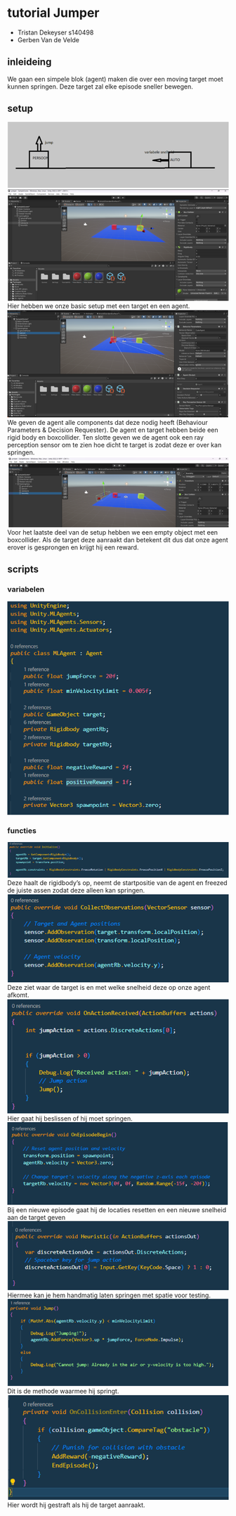 # tutorial Jumper

- Tristan Dekeyser s140498
- Gerben Van de Velde

## inleideing

We gaan een simpele blok (agent) maken die over een moving target moet kunnen springen. Deze target zal elke episode sneller bewegen.

## setup
![img1](src/tekening.png) </br>
![img1](src/setup1.png) </br>
Hier hebben we onze basic setup met een target en een agent. </br>
![img1](src/setup2.png) </br>
We geven de agent alle components dat deze nodig heeft (Behaviour Parameters & Decision Requester). De agent en target hebben beide een rigid body en boxcollider. Ten slotte geven we de agent ook een ray perception sensor om te zien hoe dicht te target is zodat deze er over kan springen. </br>
![img1](src/setup3.png) </br>
Voor het laatste deel van de setup hebben we een empty object met een boxcollider. Als de target deze aanraakt dan betekent dit dus dat onze agent erover is gesprongen en krijgt hij een reward. </br>
## scripts
### variabelen
![img1](src/variabelen.png) </br>
### functies
![img1](src/functie1.png) </br>
Deze haalt de rigidbody’s op, neemt de startpositie van de agent en freezed de juiste assen zodat deze alleen kan springen. </br>
![img1](src/functie2.png) </br>
Deze ziet waar de target is en met welke snelheid deze op onze agent afkomt. </br>
![img1](src/functie3.png) </br>
Hier gaat hij beslissen of hij moet springen. </br>
![img1](src/functie4.png) </br>
Bij een nieuwe episode gaat hij de locaties resetten en een nieuwe snelheid aan de target geven </br>
![img1](src/functie5.png) </br>
Hiermee kan je hem handmatig laten springen met spatie voor testing. </br>
![img1](src/functie6.png) </br>
Dit is de methode waarmee hij springt. </br>
![img1](src/functie7.png) </br>
Hier wordt hij gestraft als hij de target aanraakt. </br>